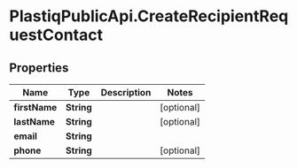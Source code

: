 # PlastiqPublicApi.CreateRecipientRequestContact

## Properties

Name | Type | Description | Notes
------------ | ------------- | ------------- | -------------
**firstName** | **String** |  | [optional] 
**lastName** | **String** |  | [optional] 
**email** | **String** |  | 
**phone** | **String** |  | [optional] 


